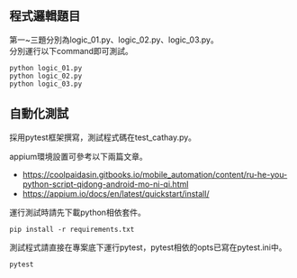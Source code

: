 ## 程式邏輯題目
第一~三題分別為logic_01.py、logic_02.py、logic_03.py。  
分別運行以下command即可測試。
```shell
python logic_01.py
python logic_02.py
python logic_03.py
```

## 自動化測試
採用pytest框架撰寫，測試程式碼在test_cathay.py。

appium環境設置可參考以下兩篇文章。
* https://coolpaidasin.gitbooks.io/mobile_automation/content/ru-he-you-python-script-qidong-android-mo-ni-qi.html
* https://appium.io/docs/en/latest/quickstart/install/  

運行測試時請先下載python相依套件。
```shell
pip install -r requirements.txt
```
測試程式請直接在專案底下運行pytest，pytest相依的opts已寫在pytest.ini中。
```shell
pytest
```
